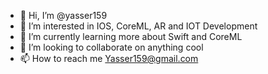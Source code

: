 - 👋 Hi, I’m @yasser159
- 👀 I’m interested in IOS, CoreML, AR and IOT Development 
- 🌱 I’m currently learning more about Swift and CoreML
- 💞️ I’m looking to collaborate on anything cool
- 📫 How to reach me Yasser159@gmail.com

<!---
yasser159/yasser159 is a ✨ special ✨ repository because its `README.md` (this file) appears on your GitHub profile.
You can click the Preview link to take a look at your changes.
--->
